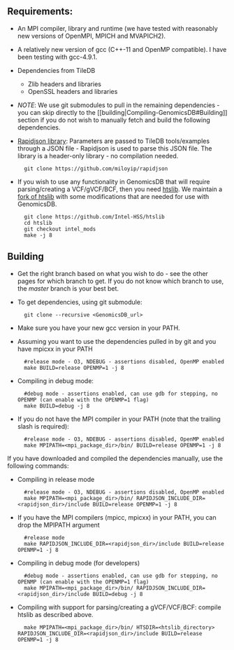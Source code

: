 ## Requirements:
* An MPI compiler, library and runtime (we have tested with reasonably new versions of OpenMPI, MPICH and MVAPICH2).
* A relatively new version of gcc (C++-11 and OpenMP compatible). I have been testing with gcc-4.9.1.
* Dependencies from TileDB
    * Zlib headers and libraries
    * OpenSSL headers and libraries
* *NOTE*: We use git submodules to pull in the remaining dependencies - you can skip directly to the [[building|Compiling-GenomicsDB#Building]] section if you do not wish to manually fetch and build the following dependencies.
* [Rapidjson library](https://github.com/miloyip/rapidjson): Parameters are passed to TileDB tools/examples through a JSON file - Rapidjson is used to parse this JSON file. The library is a header-only library - no compilation needed.

        git clone https://github.com/miloyip/rapidjson

* If you wish to use any functionality in GenomicsDB that will require parsing/creating a VCF/gVCF/BCF, then you need [htslib](https://github.com/samtools/htslib). We maintain a [fork of htslib](https://github.com/Intel-HSS/htslib) with some modifications that are needed for use with GenomicsDB.

        git clone https://github.com/Intel-HSS/htslib
        cd htslib
        git checkout intel_mods
        make -j 8

## Building
* Get the right branch based on what you wish to do - see the other pages for which branch to get. If you do not know which branch to use, the *master* branch is your best bet.
* To get dependencies, using git submodule:

        git clone --recursive <GenomicsDB_url> 

* Make sure you have your new gcc version in your PATH.
* Assuming you want to use the dependencies pulled in by git and you have mpicxx in your PATH
        
        #release mode - O3, NDEBUG - assertions disabled, OpenMP enabled
        make BUILD=release OPENMP=1 -j 8

* Compiling in debug mode:

        #debug mode - assertions enabled, can use gdb for stepping, no OPENMP (can enable with the OPENMP=1 flag)
        make BUILD=debug -j 8

* If you do not have the MPI compiler in your PATH (note that the trailing slash is required):
        
        #release mode - O3, NDEBUG - assertions disabled, OpenMP enabled
        make MPIPATH=<mpi_package_dir>/bin/ BUILD=release OPENMP=1 -j 8

If you have downloaded and compiled the dependencies manually, use the following commands:

* Compiling in release mode

        #release mode - O3, NDEBUG - assertions disabled, OpenMP enabled
        make MPIPATH=<mpi_package_dir>/bin/ RAPIDJSON_INCLUDE_DIR=<rapidjson_dir>/include BUILD=release OPENMP=1 -j 8

* If you have the MPI compilers (mpicc, mpicxx) in your PATH, you can drop the MPIPATH argument

        #release mode
        make RAPIDJSON_INCLUDE_DIR=<rapidjson_dir>/include BUILD=release OPENMP=1 -j 8

* Compiling in debug mode (for developers)

        #debug mode - assertions enabled, can use gdb for stepping, no OPENMP (can enable with the OPENMP=1 flag)
        make MPIPATH=<mpi_package_dir>/bin/ RAPIDJSON_INCLUDE_DIR=<rapidjson_dir>/include BUILD=debug -j 8

* Compiling with support for parsing/creating a gVCF/VCF/BCF: compile htslib as described above.

        make MPIPATH=<mpi_package_dir>/bin/ HTSDIR=<htslib_directory> RAPIDJSON_INCLUDE_DIR=<rapidjson_dir>/include BUILD=release OPENMP=1 -j 8

